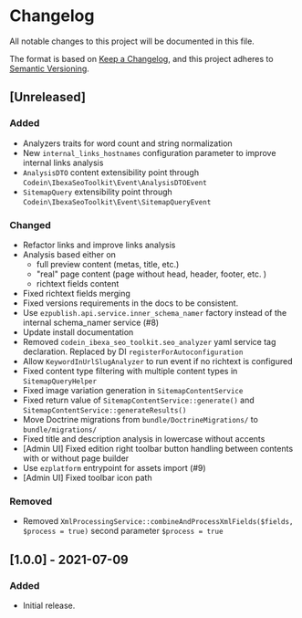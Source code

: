 # Changelog
All notable changes to this project will be documented in this file.

The format is based on [Keep a Changelog](https://keepachangelog.com/en/1.0.0/),
and this project adheres to [Semantic Versioning](https://semver.org/spec/v2.0.0.html).

## [Unreleased]
### Added
* Analyzers traits for word count and string normalization
* New `internal_links_hostnames` configuration parameter to improve internal links analysis
* `AnalysisDTO` content extensibility point through `Codein\IbexaSeoToolkit\Event\AnalysisDTOEvent`
* `SitemapQuery` extensibility point through `Codein\IbexaSeoToolkit\Event\SitemapQueryEvent`

### Changed
* Refactor links and improve links analysis
* Analysis based either on
    * full preview content (metas, title, etc.)
    * "real" page content (page without head, header, footer, etc. )
    * richtext fields content
* Fixed richtext fields merging
* Fixed versions requirements in the docs to be consistent.
* Use `ezpublish.api.service.inner_schema_namer` factory instead of the internal schema_namer service (#8)
* Update install documentation
* Removed `codein_ibexa_seo_toolkit.seo_analyzer` yaml service tag declaration. Replaced by DI `registerForAutoconfiguration`
* Allow `KeywordInUrlSlugAnalyzer` to run event if no richtext is configured
* Fixed content type filtering with multiple content types in `SitemapQueryHelper`
* Fixed image variation generation in `SitemapContentService`
* Fixed return value of `SitemapContentService::generate()` and `SitemapContentService::generateResults()`
* Move Doctrine migrations from `bundle/DoctrineMigrations/` to `bundle/migrations/`
* Fixed title and description analysis in lowercase without accents
* [Admin UI] Fixed edition right toolbar button handling between contents with or without page builder
* Use `ezplatform` entrypoint for assets import (#9)
* [Admin UI] Fixed toolbar icon path

### Removed
* Removed `XmlProcessingService::combineAndProcessXmlFields($fields, $process = true)` second parameter `$process = true`

## [1.0.0] - 2021-07-09
### Added

* Initial release.
